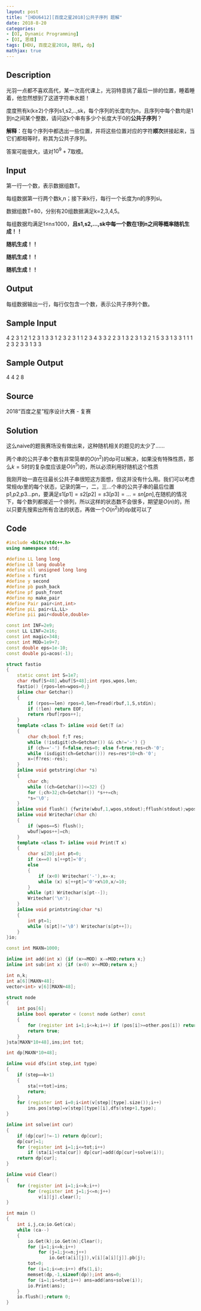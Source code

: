 ```yaml
---
layout: post
title: "[HDU6412][百度之星2018]公共子序列 题解"
date: 2018-8-20
categories:
- [OI, Dynamic Programming]
- [OI, 思维]
tags: [HDU, 百度之星2018, 随机, dp]
mathjax: true
---
```


## Description
光羽一点都不喜欢高代，某一次高代课上，光羽特意挑了最后一排的位置，睡着睡着，他忽然想到了这道字符串水题！

度度熊有k(k≥2)个序列s1,s2,..,sk，每个序列的长度均为n，且序列中每个数均是1到n之间某个整数，请问这k个串有多少个长度大于0的**公共子序列**？

**解释**：在每个序列中都选出一些位置，并将这些位置对应的字符**顺次**拼接起来，当它们都相等时，称其为公共子序列。

答案可能很大，请对$10^9+7$取模。

<!-- more -->

## Input

第一行一个数，表示数据组数T。

每组数据第一行两个数k,n；接下来k行，每行一个长度为n的序列si。

数据组数T=80，分别有20组数据满足k=2,3,4,5。

每组数据均满足1≤n≤1000，**且s1,s2,...,sk中每一个数在1到n之间等概率随机生成！！**

**随机生成！！**

**随机生成！！**

**随机生成！！**

## Output

每组数据输出一行，每行仅包含一个数，表示公共子序列个数。

## Sample Input

4
2 3
1 2 1 
2 3 1 
3 3
1 2 3 
2 3 1 
1 2 3 
4 3
3 2 2 
3 1 3 
2 3 1 
3 2 1 
5 3
3 1 3 
3 1 1 
1 2 3 
2 3 3 
1 3 3  

## Sample Output

4
4
2
8

## Source

2018“百度之星”程序设计大赛 - 复赛

## Solution

这么naive的题我赛场没有做出来，这种随机相关的题见的太少了……

两个串的公共子串个数有非常简单的$O(n^2)$的dp可以解决，如果没有特殊性质，那么$k=5$时的复杂度应该是$O(n^5)$的，所以必须利用好随机这个性质

我刚开始一直在往最长公共子串很短这方面想，但这并没有什么用。我们可以考虑常规dp里的每个状态，记录的第一，二，三...个串的公共子串的最后位置p1,p2,p3...pn，要满足$s1[p1]=s2[p2]=s3[p3]=...=sn[pn]$,在随机的情况下，每个数列都接近一个排列，所以这样的状态数不会很多，期望是$O(n)$的，所以只要先搜索出所有合法的状态，再做一个$O(n^2)$的dp就可以了

## Code
```cpp
#include <bits/stdc++.h>
using namespace std;

#define LL long long
#define LB long double
#define ull unsigned long long
#define x first
#define y second
#define pb push_back
#define pf push_front
#define mp make_pair
#define Pair pair<int,int>
#define pLL pair<LL,LL>
#define pii pair<double,double>

const int INF=2e9;
const LL LINF=2e16;
const int magic=348;
const int MOD=1e9+7;
const double eps=1e-10;
const double pi=acos(-1);

struct fastio
{
    static const int S=1e7;
    char rbuf[S+48],wbuf[S+48];int rpos,wpos,len;
    fastio() {rpos=len=wpos=0;}
    inline char Getchar()
    {
        if (rpos==len) rpos=0,len=fread(rbuf,1,S,stdin);
        if (!len) return EOF;
        return rbuf[rpos++];
    }
    template <class T> inline void Get(T &x)
    {
        char ch;bool f;T res;
        while (!isdigit(ch=Getchar()) && ch!='-') {}
        if (ch=='-') f=false,res=0; else f=true,res=ch-'0';
        while (isdigit(ch=Getchar())) res=res*10+ch-'0';
        x=(f?res:-res);
    }
    inline void getstring(char *s)
    {
        char ch;
        while ((ch=Getchar())<=32) {}
        for (;ch>32;ch=Getchar()) *s++=ch;
        *s='\0';
    }
    inline void flush() {fwrite(wbuf,1,wpos,stdout);fflush(stdout);wpos=0;}
    inline void Writechar(char ch)
    {
        if (wpos==S) flush();
        wbuf[wpos++]=ch;
    }
    template <class T> inline void Print(T x)
    {
        char s[20];int pt=0;
        if (x==0) s[++pt]='0';
        else
        {
            if (x<0) Writechar('-'),x=-x;
            while (x) s[++pt]='0'+x%10,x/=10;
        }
        while (pt) Writechar(s[pt--]);
        Writechar('\n');
    }
    inline void printstring(char *s)
    {
        int pt=1;
        while (s[pt]!='\0') Writechar(s[pt++]);
    }
}io;

const int MAXN=1000;

inline int add(int x) {if (x>=MOD) x-=MOD;return x;}
inline int sub(int x) {if (x<0) x+=MOD;return x;}

int n,k;
int a[6][MAXN+48];
vector<int> v[6][MAXN+48];

struct node
{
    int pos[6];
    inline bool operator < (const node &other) const
    {
        for (register int i=1;i<=k;i++) if (pos[i]>=other.pos[i]) return false;
        return true;
    }
}sta[MAXN*10+48],ins;int tot;

int dp[MAXN*10+48];

inline void dfs(int step,int type)
{
    if (step==k+1)
    {
        sta[++tot]=ins;
        return;
    }
    for (register int i=0;i<int(v[step][type].size());i++)
        ins.pos[step]=v[step][type][i],dfs(step+1,type);
}

inline int solve(int cur)
{
    if (dp[cur]!=-1) return dp[cur];
    dp[cur]=1;
    for (register int i=1;i<=tot;i++)
        if (sta[i]<sta[cur]) dp[cur]=add(dp[cur]+solve(i));
    return dp[cur];
}

inline void Clear()
{
    for (register int i=1;i<=k;i++)
        for (register int j=1;j<=n;j++)
            v[i][j].clear();
}

int main ()
{
    int i,j,ca;io.Get(ca);
    while (ca--)
    {
        io.Get(k);io.Get(n);Clear();
        for (i=1;i<=k;i++)
            for (j=1;j<=n;j++)
                io.Get(a[i][j]),v[i][a[i][j]].pb(j);
        tot=0;
        for (i=1;i<=n;i++) dfs(1,i);
        memset(dp,-1,sizeof(dp));int ans=0;
        for (i=1;i<=tot;i++) ans=add(ans+solve(i));
        io.Print(ans);
    }
    io.flush();return 0;
}
```